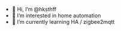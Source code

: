 - 👋 Hi, I’m @hksthff
- 👀 I’m interested in home automation
- 🌱 I’m currently learning HA / zigbee2mqtt


<!---
hksthff/hksthff is a ✨ special ✨ repository because its `README.md` (this file) appears on your GitHub profile.
You can click the Preview link to take a look at your changes.
--->
